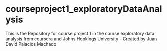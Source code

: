 # courseproject1_exploratoryDataAnalysis
This is the Repository for course project 1 in the course exploratory data analysis from coursera and Johns Hopkings University - Created by Juan David Palacios Machado

